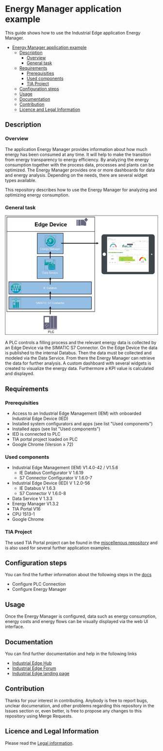 # Energy Manager application example

This guide shows how to use the Industrial Edge application Energy Manager.

- [Energy Manager application example](#energy-manager-application-example)
  - [Description](#description)
    - [Overview](#overview)
    - [General task](#general-task)
  - [Requirements](#requirements)
    - [Prerequisities](#prerequisities)
    - [Used components](#used-components)
    - [TIA Project](#tia-project)
  - [Configuration steps](#configuration-steps)
  - [Usage](#usage)
  - [Documentation](#documentation)
  - [Contribution](#contribution)
  - [Licence and Legal Information](#licence-and-legal-information)


## Description

### Overview

The application Energy Manager provides information about how much energy has been consumed at any time. It will help to make the transition from energy transparency to energy efficiency. By analyzing the energy consumption together with the process data, processes and plants can be optimized. The Energy Manager provides one or more dashboards for data and energy analysis. Depending on the needs, there are several widget types available.

This repository describes how to use the Energy Manager for analyzing and optimizing energy consumption.

### General task

![overview](docs/graphics/Overview.PNG)

A PLC controls a filling process and the relevant energy data is collected by an Edge Device via the SIMATIC S7 Connector. On the Edge Device the data is published to the internal Databus. Then the data must be collected and modeled via the Data Service. From there the Energy Manager can retrieve the data for further analysis. A custom dashboard with several widgets is created to visualize the energy data. Furthermore a KPI value is calculated and displayed.

## Requirements

###  Prerequisities

- Access to an Industrial Edge Management (IEM) with onboarded Industrial Edge Device (IED)
- Installed system configurators and apps (see list "Used components")
- Installed apps (see list "Used components")
- IED is connected to PLC
- TIA portal project loaded on PLC
- Google Chrome (Version ≥ 72)

### Used components

- Industrial Edge Management (IEM) V1.4.0-42 / V1.5.6
  - IE Databus Configurator V 1.6.19
  - S7 Connector Configurator V 1.6.0-7
- Industrial Edge Device (IED) V 1.2.0-56
  - IE Databus V 1.6.3
  - S7 Connector V 1.6.0-8
- Data Service V 1.3.3
- Energy Manager V1.3.2
- TIA Portal V16
- CPU 1513-1
- Google Chrome

### TIA Project

The used TIA Portal project can be found in the [miscellenous repository](https://github.com/industrial-edge/miscellaneous/tree/main/tank%20application) and is also used for several further application examples.

## Configuration steps

You can find the further information about the following steps in the [docs](docs/Installation.md)
- Configure PLC Connection
- Configure Energy Manager

## Usage

Once the Energy Manager is configured, data such as energy consumption, energy costs and energy flows can be visually displayed via the web UI interface.  

## Documentation

You can find further documentation and help in the following links
  - [Industrial Edge Hub](https://iehub.eu1.edge.siemens.cloud/#/documentation)
  - [Industrial Edge Forum](https://www.siemens.com/industrial-edge-forum)
  - [Industrial Edge landing page](https://new.siemens.com/global/en/products/automation/topic-areas/industrial-edge/simatic-edge.html)
  
## Contribution

Thanks for your interest in contributing. Anybody is free to report bugs, unclear documenation, and other problems regarding this repository in the Issues section or, even better, is free to propose any changes to this repository using Merge Requests.

## Licence and Legal Information

Please read the [Legal information](LICENSE.md).
